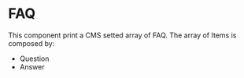 # FAQ

This component print a CMS setted array of FAQ.
The array of Items is composed by:

- Question
- Answer

